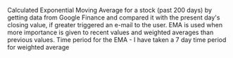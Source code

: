 Calculated Exponential Moving Average for a stock (past 200 days) by getting data from Google Finance and compared it with the present day's closing value, if greater triggered an e-mail to the user.
EMA is used when more importance is given to recent values and weighted averages than previous values.
Time period for the EMA - I have taken a 7 day time period for weighted average
